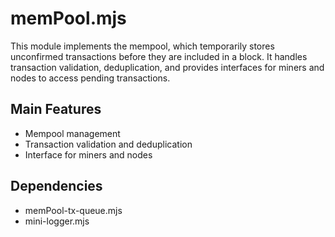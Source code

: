# memPool.mjs

This module implements the mempool, which temporarily stores unconfirmed transactions before they are included in a block. It handles transaction validation, deduplication, and provides interfaces for miners and nodes to access pending transactions.

## Main Features
- Mempool management
- Transaction validation and deduplication
- Interface for miners and nodes

## Dependencies
- memPool-tx-queue.mjs
- mini-logger.mjs
